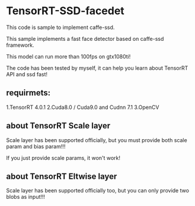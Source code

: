 # TensorRT-SSD-facedet
This code is sample to implement caffe-ssd.

This sample implements a fast face detector based on caffe-ssd framework.

This model can run more than 100fps on gtx1080ti!

The code has been tested by myself, it can help you learn about TensorRT API and ssd fast!

## requirmets:
1.TensorRT 4.0.1
2.Cuda8.0 / Cuda9.0 and Cudnn 7.1
3.OpenCV

## about TensorRT Scale layer
Scale layer has been supported officially, but you must provide both scale param and bias param!!!

If you just provide scale params, it won't work!

## about TensorRT Eltwise layer
Scale layer has been supported officially too, but you can only provide two blobs as input!!!
